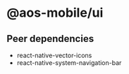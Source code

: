 # @aos-mobile/ui

## Peer dependencies

- react-native-vector-icons
- react-native-system-navigation-bar


